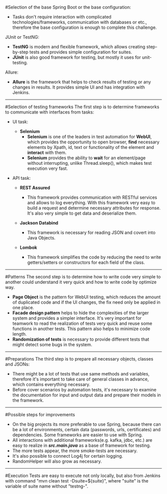 #Selection of the base
Spring Boot or the base configuration:
- Tasks don't require interaction with complicated technologies/frameworks, communication with databases or etc., 
therefore the base configuration is enough to complete this challenge.

JUnit or TestNG:
- **TestNG** is modern and flexible framework, which allows creating step-by-step tests and
  provides simple configuration for suites. 
- **JUnit** is also good framework for testing, but mostly it uses for unit-testing.

Allure:
- **Allure** is the framework that helps to check results of testing or any changes in results. 
It provides simple UI and has integration with Jenkins.
---
#Selection of testing frameworks
The first step is to determine frameworks to communicate with interfaces from tasks:
- UI task: 
  - **Selenium**
    - **Selenium** is one of the leaders in test automation for **WebUI**, which provides the opportunity to open browser,
      **find** necessary elements by Xpath, id, text or functionality of the element and **interact** with them.
    - **Selenium** provides the ability to **wait** for an element/page without interrupting, unlike Thread.sleep(), which
      makes test execution very fast.
    
- API task: 
  - **REST Assured**
    - This framework provides communication with RESTful services and allows to log everything. With this framework
    very easy to build a request and determine necessary attributes for response. It's also very simple to get 
    data and deserialize them.
    
  - **Jackson Databind**
    - This framework is necessary for reading JSON and covert into Java Objects.
  - **Lombok**
    - This framework simplifies the code by reducing the need to write getters/setters or constructors for each field of the class.
---
#Patterns
The second step is to determine how to write code very simple to another could understand it very quick and how to write code by optimize way.
- **Page Object** is the pattern for WebUI testing, which reduces the amount of duplicated code and if the UI changes, the fix need only be applied in one place.
- **Facade design pattern** helps to hide the complexities of the larger system and provides a simpler interface.
  It's very important for teamwork to read the realization of tests very quick and reuse some functions in another tests.
  This pattern also helps to minimize code length.
- **Randomization of tests** is necessary to provide different tests that might detect some bugs in the system.
---
#Preparations
The third step is to prepare all necessary objects, classes and JSONs:
- There might be a lot of tests that use same methods and variables, therefore it's important to take care of 
  general classes in advance, which contains everything necessary.
- Before cover scenarios by automation tests, it's necessary to examine the documentation for input and output data and 
  prepare their models in the framework.

---
#Possible steps for improvements
- On the big projects its more preferable to use Spring, because there can be a lot of environments,
  certain data (passwords, urls, certificates) and dependencies. Some frameworks are easier to use with Spring.
- All interactions with additional frameworks(e.g. kafka, jdbc, etc.) are easy to realize in ***src.main.java*** as a
  base of framework for testing.
- The more tests appear, the more smoke-tests are necessary.
- It's also possible to connect Log4j for certain logging.
- RandomHelper will also grow as necessary.
---
#Execution
Tests are easy to execute not only locally, but also from Jenkins with command "mvn clean test -Dsuite=${suite}", where
"suite" is the variable of suite name without "testng-".